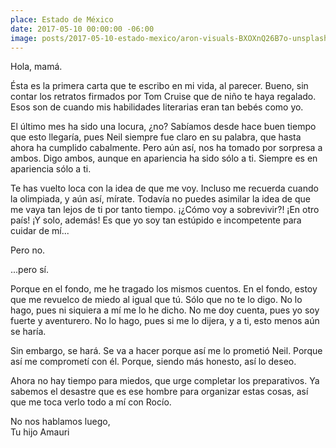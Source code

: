```yaml
---
place: Estado de México
date: 2017-05-10 00:00:00 -06:00
image: posts/2017-05-10-estado-mexico/aron-visuals-BXOXnQ26B7o-unsplash.jpg
---
```


Hola, mamá.

Ésta es la primera carta que te escribo en mi vida, al parecer. Bueno, sin contar los retratos firmados por Tom Cruise que de niño te haya regalado. Esos son de cuando mis habilidades literarias eran tan bebés como yo.

El último mes ha sido una locura, ¿no? Sabíamos desde hace buen tiempo que esto llegaría, pues Neil siempre fue claro en su palabra, que hasta ahora ha cumplido cabalmente. Pero aún así, nos ha tomado por sorpresa a ambos. Digo ambos, aunque en apariencia ha sido sólo a ti. Siempre es en apariencia sólo a ti.

Te has vuelto loca con la idea de que me voy. Incluso me recuerda cuando la olimpiada, y aún así, mírate. Todavía no puedes asimilar la idea de que me vaya tan lejos de ti por tanto tiempo. ¡¿Cómo voy a sobrevivir?! ¡En otro país! ¡Y solo, además! Es que yo soy tan estúpido e incompetente para cuidar de mí...

Pero no.

...pero sí.

Porque en el fondo, me he tragado los mismos cuentos. En el fondo, estoy que me revuelco de miedo al igual que tú. Sólo que no te lo digo. No lo hago, pues ni siquiera a mí me lo he dicho. No me doy cuenta, pues yo soy fuerte y aventurero. No lo hago, pues si me lo dijera, y a ti, esto menos aún se haría.

Sin embargo, se hará. Se va a hacer porque así me lo prometió Neil. Porque así me comprometí con él. Porque, siendo más honesto, así lo deseo.

Ahora no hay tiempo para miedos, que urge completar los preparativos. Ya sabemos el desastre que es ese hombre para organizar estas cosas, así que me toca verlo todo a mí con Rocío.

No nos hablamos luego,<br>
Tu hijo Amauri
